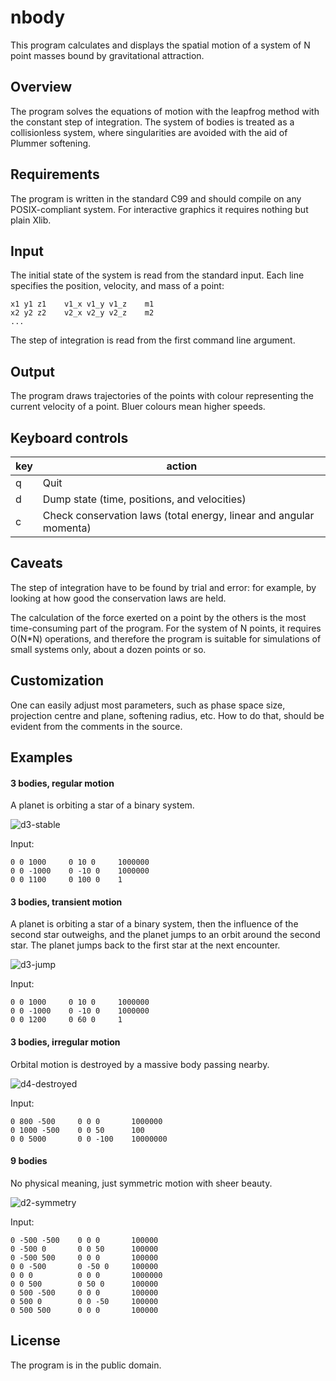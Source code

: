 # nbody
This program calculates and displays the spatial motion of a system of
N point masses bound by gravitational attraction.

## Overview
The program solves the equations of motion with the leapfrog method
with the constant step of integration. The system of bodies is treated
as a collisionless system, where singularities are avoided with the aid
of Plummer softening.

## Requirements
The program is written in the standard C99 and should compile on any
POSIX-compliant system. For interactive graphics it requires nothing but
plain Xlib.

## Input
The initial state of the system is read from the standard input. Each
line specifies the position, velocity, and mass of a point:

    x1 y1 z1    v1_x v1_y v1_z    m1
    x2 y2 z2    v2_x v2_y v2_z    m2
    ...

The step of integration is read from the first command line argument.

## Output
The program draws trajectories of the points with colour representing the
current velocity of a point. Bluer colours mean higher speeds.

## Keyboard controls
key | action
----|-------
q   | Quit
d   | Dump state (time, positions, and velocities)
c   | Check conservation laws (total energy, linear and angular momenta)

## Caveats
The step of integration have to be found by trial and error: for
example, by looking at how good the conservation laws are held.

The calculation of the force exerted on a point by the others is the
most time-consuming part of the program. For the system of N points, it
requires O(N*N) operations, and therefore the program is suitable for
simulations of small systems only, about a dozen points or so.

## Customization
One can easily adjust most parameters, such as phase space size,
projection centre and plane, softening radius, etc. How to do that,
should be evident from the comments in the source.

## Examples
#### 3 bodies, regular motion
A planet is orbiting a star of a binary system.

![d3-stable](https://user-images.githubusercontent.com/29631214/31562119-e9a6d8a4-b062-11e7-849f-773c66905f45.png)

Input:

    0 0 1000     0 10 0     1000000
    0 0 -1000    0 -10 0    1000000
    0 0 1100     0 100 0    1

#### 3 bodies, transient motion
A planet is orbiting a star of a binary system, then the influence of
the second star outweighs, and the planet jumps to an orbit around the
second star. The planet jumps back to the first star at the next
encounter.

![d3-jump](https://user-images.githubusercontent.com/29631214/31562118-e985d23a-b062-11e7-8b1a-d5355ab7e1e3.png)

Input:

    0 0 1000     0 10 0     1000000
    0 0 -1000    0 -10 0    1000000
    0 0 1200     0 60 0     1

#### 3 bodies, irregular motion
Orbital motion is destroyed by a massive body passing nearby.

![d4-destroyed](https://user-images.githubusercontent.com/29631214/31562120-e9c4af6e-b062-11e7-90fa-d83da2bad49b.png)

Input:

    0 800 -500     0 0 0       1000000
    0 1000 -500    0 0 50      100
    0 0 5000       0 0 -100    10000000

#### 9 bodies
No physical meaning, just symmetric motion with sheer beauty.

![d2-symmetry](https://user-images.githubusercontent.com/29631214/31562117-e95994b8-b062-11e7-8cae-6de9ebd4816d.png)

Input:

    0 -500 -500    0 0 0       100000
    0 -500 0       0 0 50      100000
    0 -500 500     0 0 0       100000
    0 0 -500       0 -50 0     100000
    0 0 0          0 0 0       1000000
    0 0 500        0 50 0      100000
    0 500 -500     0 0 0       100000
    0 500 0        0 0 -50     100000
    0 500 500      0 0 0       100000

## License
The program is in the public domain.
